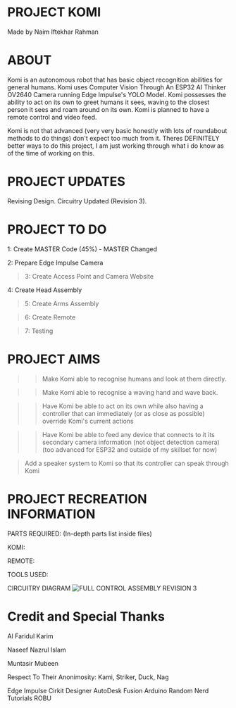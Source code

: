 # PROJECT KOMI
Made by Naim Iftekhar Rahman

# ABOUT
Komi is an autonomous robot that has basic object recognition abilities for general humans. Komi uses Computer Vision Through An ESP32 AI Thinker OV2640 Camera running Edge Impulse's YOLO Model. Komi possesses the ability to act on its own to greet humans it sees, waving to the closest person it sees and  roam around on its own. Komi is planned to have a remote control and video feed.

Komi is not that advanced (very very basic honestly with lots of roundabout methods to do things) don't expect too much from it. Theres DEFINITELY better ways to do this project, I am just working through what i do know as of the time of working on this.



# PROJECT UPDATES
Revising Design. Circuitry Updated (Revision 3).

# PROJECT TO DO
1: Create MASTER Code (45%) - MASTER Changed

2: Prepare Edge Impulse Camera

>3: Create Access Point and Camera Website

4: Create Head Assembly

>5: Create Arms Assembly

>6: Create Remote

>7: Testing

# PROJECT AIMS
>> Make Komi able to recognise humans and look at them directly.

>> Make Komi able to recognise a waving hand and wave back.

>> Have Komi be able to act on its own while also having a controller that can immediately (or as close as possible) override Komi's current actions

>> Have Komi be able to feed any device that connects to it its secondary camera information (not object detection camera) (too advanced for ESP32 and outside of my skillset for now)

> Add a speaker system to Komi so that its controller can speak through Komi

# PROJECT RECREATION INFORMATION
PARTS REQUIRED: (In-depth parts list inside files)

KOMI:

REMOTE:

TOOLS USED:




CIRCUITRY DIAGRAM
![FULL CONTROL ASSEMBLY REVISION 3](https://github.com/user-attachments/assets/4aacbd8c-4cd4-45e5-b0bc-bc89469a0235)


# Credit and Special Thanks

Al Faridul Karim

Naseef Nazrul Islam

Muntasir Mubeen

Respect To Their Anonimosity: Kami, Striker, Duck, Nag


Edge Impulse
Cirkit Designer
AutoDesk Fusion
Arduino
Random Nerd Tutorials
ROBU

